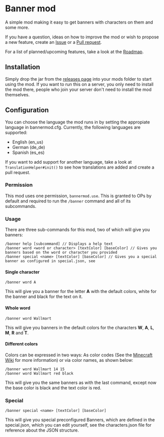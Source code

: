 # Banner mod

A simple mod making it easy to get banners with characters on them and some more.

If you have a question, ideas on how to improve the mod or wish to propose a new feature, create an [Issue](https://github.com/kid2407/BannerMod/issues/new) or a [Pull request](https://github.com/kid2407/BannerMod/issues/compare).

For a list of planned/upcoming features, take a look at the [Roadmap](https://github.com/kid2407/BannerMod/projects/1).

## Installation

Simply drop the jar from the [releases page](https://github.com/kid2407/BannerMod/releases) into your mods folder to start using the mod.
If you want to run this on a server, you only need to install the mod there, people who join your server don't need to install the mod themselves.

## Configuration

You can choose the language the mod runs in by setting the appropiate language in bannermod.cfg. Currently, the following languages are supported:
* English (en_us)
* German (de_de)
* Spanish (es_es)

If you want to add support for another language, take a look at `TranslationHelper#init()` to see how translations are added and create a pull request.

### Permission

This mod uses one permission, `bannermod.use`. This is granted to OPs by default and required to run the `/banner` command and all of its subcommands.

### Usage

There are three sub-commands for this mod, two of which will give you banners:
```
/banner help [subcommand] // Displays a help text
/banner word <word or character> [textColor] [baseColor] // Gives you banners based on the word or character you provided
/banner special <name> [textColor] [baseColor] // Gives you a special banner as configured in special.json, see 
```

#### Single character

```
/banner word A
```
This will give you a banner for the letter **A** with the default colors, white for the banner and black for the text on it.

#### Whole word

```
/banner word Wallmart
```
This will give you banners in the default colors for the characters **W**, **A**, **L**, **M**, **R** and **T**.

#### Different colors

Colors can be expressed in two ways: As color codes (See the [Minecraft Wiki](https://minecraft.gamepedia.com/Banner#Pattern_color) for more information) or via color names, as shown below:
```
/banner word Wallmart 14 15
/banner word Wallmart red black
```
This will give you the same banners as with the last command, except now the base color is black and the text color is red.

### Special

```
/banner special <name> [textColor] [baseColor]
```

This will give you special preconfigured Banners, which are defined in the special.json, which you can edit yourself, see the characters.json file for reference about the JSON structure.

